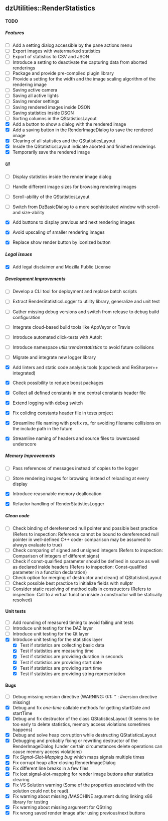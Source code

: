 dzUtilities::RenderStatistics
---

#### TODO

##### Features
+ [ ] Add a setting dialog accessible by the pane actions menu
+ [ ] Export images with watermarked statistics
+ [ ] Export of statistics to CSV and JSON
+ [ ] Introduce a setting to deactivate the capturing data from aborted renderings
+ [ ] Package and provide pre-compiled plugin library
+ [ ] Provide a setting for the width and the image scaling algorithm of the rendering image
+ [ ] Saving active camera
+ [ ] Saving all active lights
+ [ ] Saving render settings
+ [ ] Saving rendered images inside DSON
+ [ ] Saving statistics inside DSON
+ [ ] Sorting columns in the QStatisticsLayout
+ [x] Add a button to show a dialog with the rendered image
+ [x] Add a saving button in the RenderImageDialog to save the rendered image
+ [x] Clearing of all statistics and the QStatisticsLayout
+ [x] Inside the QStatisticsLayout indicate aborted and finished renderings
+ [x] Temporarily save the rendered image

##### UI
+ [ ] Display statistics inside the render image dialog
+ [ ] Handle different image sizes for browsing rendering images
+ [ ] Scroll-ability of the QStatisticsLayout
+ [ ] Switch from DzBasicDialog to a more sophisticated window with scroll- and size-ability
+ [x] Add buttons to display previous and next rendering images
+ [x] Avoid upscaling of smaller rendering images
+ [x] Replace show render button by iconized button


##### Legal issues
+ [x] Add legal disclaimer and Mozilla Public License

##### Development Improvements
+ [ ] Develop a CLI tool for deployment and replace batch scripts
+ [ ] Extract RenderStatisticsLogger to utility library, generalize and unit test
+ [ ] Gather missing debug versions and switch from release to debug build configuration
+ [ ] Integrate cloud-based build tools like AppVeyor or Travis
+ [ ] Introduce automated click-tests with AutoIt
+ [ ] Introduce namespace *utils::renderstatistics* to avoid future collisions
+ [ ] Migrate and integrate new logger library
+ [x] Add linters and static code analysis tools (cppcheck and ReSharper++ integrated)
+ [x] Check possibility to reduce boost packages
+ [x] Collect all defined constants in one central constants header file
+ [x] Extend logging with debug switch
+ [x] Fix coliding constants header file in tests project
+ [x] Streamline file naming with prefix *rs_*  for avoiding filename collisions on the include path in the future
+ [x] Streamline naming of headers and source files to lowercased underscore


##### Memory Improvements
+ [ ] Pass references of messages instead of copies to the logger
+ [ ] Store rendering images for browsing instead of reloading at every display
+ [x] Introduce reasonable memory deallocation
+ [x] Refactor handling of RenderStatisticsLogger


##### Clean code
+ [ ] Check binding of dereferenced null pointer and possible best practice (Refers to inspection: Reference cannot be bound to dereferenced null pointer in well-defined C++ code- comparison may be assumed to always evaluate to true)
+ [ ] Check comparing of signed and unsigned integers (Refers to inspection: Comparison of integers of different signs)
+ [ ] Check if const-qualified parameter should be defined in source as well as declared inside headers (Refers to inspection: Const-qualified parameter in a function declaration)
+ [ ] Check option for merging of destructor and clean() of QStatisticsLayout
+ [ ] Check possible best practice to initialize fields with nullptr
+ [ ] Consider static resolving of method calls in constructors (Refers to inspection: Call to a virtual function inside a constructor will be statically resolved)

#### Unit tests
+ [ ] Add rounding of measured timing to avoid failing unit tests
+ [ ] Introduce unit testing for the DAZ layer
+ [ ] Introduce unit testing for the Qt layer
+ [x] Introduce unit testing for the statistics layer
  + [x] Test if statistics are collecting basic data
  + [x] Test if statistics are measuring time
  + [x] Test if statistics are providing duration in seconds
  + [x] Test if statistics are providing start date
  + [x] Test if statistics are providing start time
  + [x] Test if statistics are providing string representation

#### Bugs
+ [ ] Debug missing version directive (WARNING: 0:1: '' :  #version directive missing)
+ [x] Debug and fix _one-time_ callable methods for getting startDate and startTime
+ [x] Debug and fix destructor of the class QStatisticsLayout (It seems to be too early to delete statistics, memory access violations sometimes happens)
+ [x] Debug and solve heap corruption while destructing QStatisticsLayout
+ [x] Debugging and probably fixing or rewriting destructor of the RenderImageDialog (Under certain circumstances delete operations can cause memory access violations)
+ [x] Fix *Signal-Slot-Mapping bug* which maps signals multiple times
+ [x] Fix corrupt heap after closing RenderImageDialog
+ [x] Fix different line breaks in a few files
+ [x] Fix lost signal-slot-mapping for render image buttons after statistics clearing
+ [x] Fix VS Solution warning (Some of the properties associated with the solution could not be read).
+ [x] Fix warning about missing /MASCHINE argument during linking x86 library for testing
+ [x] Fix warning about missing argument for QString 
+ [x] Fix wrong saved render image after using previous/next buttons
